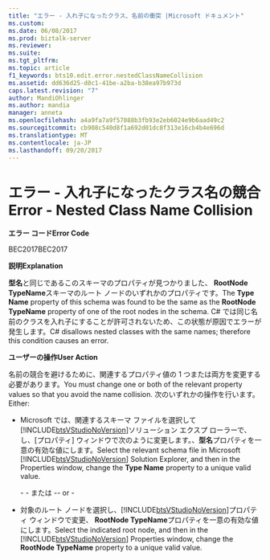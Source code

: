 ```yaml
---
title: "エラー - 入れ子になったクラス、名前の衝突 |Microsoft ドキュメント"
ms.custom: 
ms.date: 06/08/2017
ms.prod: biztalk-server
ms.reviewer: 
ms.suite: 
ms.tgt_pltfrm: 
ms.topic: article
f1_keywords: bts10.edit.error.nestedClassNameCollision
ms.assetid: dd636d25-d0c1-41be-a2ba-b38ea97b973d
caps.latest.revision: "7"
author: MandiOhlinger
ms.author: mandia
manager: anneta
ms.openlocfilehash: a4a9fa7a9f57088b3fb93e2eb6024e9b6aad49c2
ms.sourcegitcommit: cb908c540d8f1a692d01dc8f313e16cb4b4e696d
ms.translationtype: MT
ms.contentlocale: ja-JP
ms.lasthandoff: 09/20/2017
---
```

# <a name="error---nested-class-name-collision"></a><span data-ttu-id="74d4c-102">エラー - 入れ子になったクラス名の競合</span><span class="sxs-lookup"><span data-stu-id="74d4c-102">Error - Nested Class Name Collision</span></span>
<span data-ttu-id="74d4c-103">**エラー コード**</span><span class="sxs-lookup"><span data-stu-id="74d4c-103">**Error Code**</span></span>  
  
 <span data-ttu-id="74d4c-104">BEC2017</span><span class="sxs-lookup"><span data-stu-id="74d4c-104">BEC2017</span></span>  
  
 <span data-ttu-id="74d4c-105">**説明**</span><span class="sxs-lookup"><span data-stu-id="74d4c-105">**Explanation**</span></span>  
  
 <span data-ttu-id="74d4c-106">**型名**と同じであるこのスキーマのプロパティが見つかりました、 **RootNode TypeName**スキーマのルート ノードのいずれかのプロパティです。</span><span class="sxs-lookup"><span data-stu-id="74d4c-106">The **Type Name** property of this schema was found to be the same as the **RootNode TypeName** property of one of the root nodes in the schema.</span></span> <span data-ttu-id="74d4c-107">C# では同じ名前のクラスを入れ子にすることが許可されないため、この状態が原因でエラーが発生します。</span><span class="sxs-lookup"><span data-stu-id="74d4c-107">C# disallows nested classes with the same names; therefore this condition causes an error.</span></span>  
  
 <span data-ttu-id="74d4c-108">**ユーザーの操作**</span><span class="sxs-lookup"><span data-stu-id="74d4c-108">**User Action**</span></span>  
  
 <span data-ttu-id="74d4c-109">名前の競合を避けるために、関連するプロパティ値の 1 つまたは両方を変更する必要があります。</span><span class="sxs-lookup"><span data-stu-id="74d4c-109">You must change one or both of the relevant property values so that you avoid the name collision.</span></span> <span data-ttu-id="74d4c-110">次のいずれかの操作を行います。</span><span class="sxs-lookup"><span data-stu-id="74d4c-110">Either:</span></span>  
  
-   <span data-ttu-id="74d4c-111">Microsoft では、関連するスキーマ ファイルを選択して[!INCLUDE[btsVStudioNoVersion](../includes/btsvstudionoversion-md.md)]ソリューション エクスプ ローラーで、し、[プロパティ] ウィンドウで次のように変更します。、**型名**プロパティを一意の有効な値にします。</span><span class="sxs-lookup"><span data-stu-id="74d4c-111">Select the relevant schema file in Microsoft [!INCLUDE[btsVStudioNoVersion](../includes/btsvstudionoversion-md.md)] Solution Explorer, and then in the Properties window, change the **Type Name** property to a unique valid value.</span></span>  
  
     <span data-ttu-id="74d4c-112">\- - または -</span><span class="sxs-lookup"><span data-stu-id="74d4c-112">\- or -</span></span>  
  
-   <span data-ttu-id="74d4c-113">対象のルート ノードを選択し、[!INCLUDE[btsVStudioNoVersion](../includes/btsvstudionoversion-md.md)]プロパティ ウィンドウで変更、 **RootNode TypeName**プロパティを一意の有効な値にします。</span><span class="sxs-lookup"><span data-stu-id="74d4c-113">Select the indicated root node, and then in the [!INCLUDE[btsVStudioNoVersion](../includes/btsvstudionoversion-md.md)] Properties window, change the **RootNode TypeName** property to a unique valid value.</span></span>